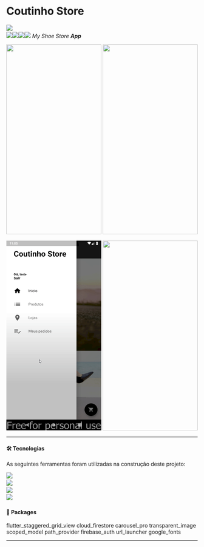 # Coutinho Store
![](https://img.shields.io/badge/version-1.0-red?style=flat-square)  
![](https://img.shields.io/badge/support-grey?style=flat-square)![](https://img.shields.io/badge/-red?style=flat-square&logo=android)![](https://img.shields.io/badge/-red?style=flat-square&logo=ios)![](https://img.shields.io/badge/-red?style=flat-square&logo=windows)
_My Shoe Store **App**_

<p align="center">
  <img width="250" height="500" src="https://github.com/gcoutinho1/coutinhostore/blob/master/gifs/home_screen.gif">
  <img width="250" height="500" src="https://github.com/gcoutinho1/coutinhostore/blob/master/gifs/products_screen.gif">
</p>
<p align="center">
  <img width="250" height="500" src="https://github.com/gcoutinho1/coutinhostore/blob/master/gifs/requests_screen.gif">
  <img width="250" height="500" src="https://github.com/gcoutinho1/coutinhostore/blob/master/gifs/store_screen.gif">
</p>

---

#### 🛠 Tecnologias
As seguintes ferramentas foram utilizadas na construção deste projeto:

![](https://img.shields.io/badge/IDE-AndroidStudio-red?style=flat-square&logo=android)  
![](https://img.shields.io/badge/Framework-Flutter-red?style=flat-square&logo=flutter&logoColor=0095e6)  
![](https://img.shields.io/badge/Code-Dart-red?style=flat-square&logo=dart&logoColor=0095e6)  
![](https://img.shields.io/badge/BackEnd-Firebase-informational?style=flat-square&color=red&logo=Firebase)

#### 💾 Packages

flutter_staggered_grid_view
cloud_firestore
carousel_pro
transparent_image
scoped_model
path_provider
firebase_auth
url_launcher
google_fonts

---
